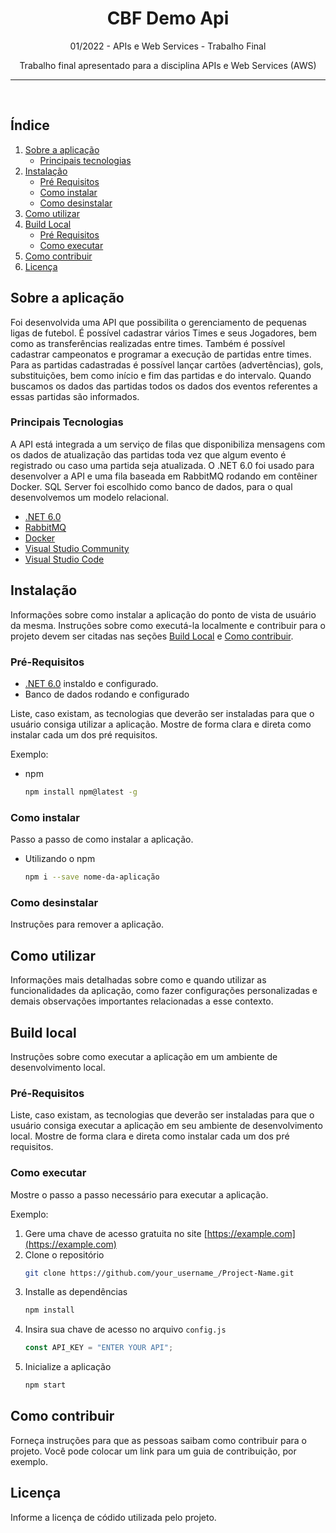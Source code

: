 <p align="center">
  <h1 align="center">CBF Demo Api</h1>
  <p align="center">
    01/2022 - APIs e Web Services - Trabalho Final  
  </p>
  <p align="center">
  Trabalho final apresentado para a disciplina APIs e Web Services (AWS)
  </p>
</p>

________________

<br />

## Índice

1. [Sobre a aplicação](#sobre-a-aplicação)
    - [Principais tecnologias](#principais-tecnologias)
2. [Instalação](#instalação)
    - [Pré Requisitos](#pré-requisitos)
    - [Como instalar](#como-instalar)
    - [Como desinstalar](#como-desinstalar)
3. [Como utilizar](#como-utilizar)
4. [Build Local](#build-local)
    - [Pré Requisitos](#pré-requisitos)
    - [Como executar](#como-executar)
5. [Como contribuir](#como-contribuir)
6. [Licença](#licença)

## Sobre a aplicação

Foi desenvolvida uma API que possibilita o gerenciamento de pequenas ligas de futebol. É possível cadastrar vários Times e seus Jogadores, bem como as transferências realizadas entre times. Também é possível cadastrar campeonatos e programar a execução de partidas entre times. Para as partidas cadastradas é possível lançar cartões (advertências), gols, substituições, bem como início e fim das partidas e do intervalo. Quando buscamos os dados das partidas todos os dados dos eventos referentes a essas partidas são informados.


### Principais Tecnologias

A API está integrada a um serviço de filas que disponibiliza mensagens com os dados de atualização das partidas toda vez que algum evento é registrado ou caso uma partida seja atualizada.
O .NET 6.0 foi usado para desenvolver a API e uma fila baseada em RabbitMQ rodando em contêiner Docker. SQL Server foi escolhido como banco de dados, para o qual desenvolvemos um modelo relacional.


- [.NET 6.0](https://dotnet.microsoft.com/)
- [RabbitMQ](https://www.rabbitmq.com/)
- [Docker](https://www.docker.com/)
- [Visual Studio Community](https://visualstudio.microsoft.com/pt-br/vs/community/)
- [Visual Studio Code](https://code.visualstudio.com/)

## Instalação

Informações sobre como instalar a aplicação do ponto de vista de usuário da mesma. Instruções sobre como executá-la localmente e contribuir para o projeto devem ser citadas nas seções [Build Local](#build-local) e [Como contribuir](como-contribuir).

### Pré-Requisitos

- [.NET 6.0](https://dotnet.microsoft.com/) instaldo e configurado.
- Banco de dados rodando e configurado

Liste, caso existam, as tecnologias que deverão ser instaladas para que o usuário consiga utilizar a aplicação. Mostre de forma clara e direta como instalar cada um dos pré requisitos.

Exemplo:

- npm
  ```sh
  npm install npm@latest -g
  ```

### Como instalar

Passo a passo de como instalar a aplicação.

- Utilizando o npm

  ```sh
  npm i --save nome-da-aplicação
  ```

### Como desinstalar

Instruções para remover a aplicação.

## Como utilizar

Informações mais detalhadas sobre como e quando utilizar as funcionalidades da aplicação, como fazer configurações personalizadas e demais observações importantes relacionadas a esse contexto.

## Build local

Instruções sobre como executar a aplicação em um ambiente de desenvolvimento local.

### Pré-Requisitos

Liste, caso existam, as tecnologias que deverão ser instaladas para que o usuário consiga executar a aplicação em seu ambiente de desenvolvimento local. Mostre de forma clara e direta como instalar cada um dos pré requisitos.

### Como executar

Mostre o passo a passo necessário para executar a aplicação.

Exemplo:

1. Gere uma chave de acesso gratuita no site [https://example.com](https://example.com)
2. Clone o repositório
   ```sh
   git clone https://github.com/your_username_/Project-Name.git
   ```
3. Installe as dependências
   ```sh
   npm install
   ```
4. Insira sua chave de acesso no arquivo `config.js`
   ```js
   const API_KEY = "ENTER YOUR API";
   ```
5. Inicialize a aplicação
   ```sh
   npm start
   ```

## Como contribuir

Forneça instruções para que as pessoas saibam como contribuir para o projeto. Você pode colocar um link para um guia de contribuição, por exemplo.

## Licença

Informe a licença de códido utilizada pelo projeto.
